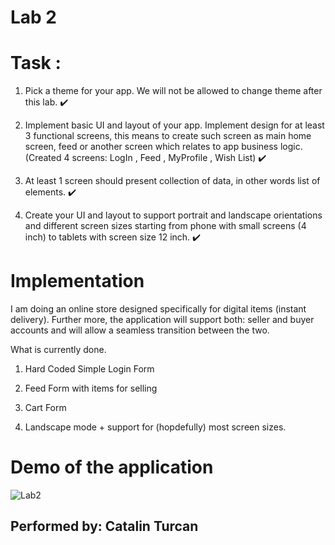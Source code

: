 # Lab 2

# Task :

1) Pick a theme for your app. We will not be allowed to change theme after this lab. :heavy_check_mark:

2) Implement basic UI and layout of your app. Implement design for at least 3 functional screens, this means to create such screen as main home screen, feed or another screen which relates to app business logic.(Created 4 screens: LogIn , Feed , MyProfile , Wish List)  :heavy_check_mark: 

3) At least 1 screen should present collection of data, in other words list of elements. :heavy_check_mark:

4) Create your UI and layout to support portrait and landscape orientations and different screen sizes starting from phone with small screens (4 inch) to tablets with screen size 12 inch.  :heavy_check_mark:

# Implementation 
I am doing an online store designed specifically for digital items (instant delivery). Further more, the application will support both: seller and buyer accounts and will allow a seamless transition between the two.

What is currently done.

1) Hard Coded Simple Login Form

2) Feed Form with items for selling

3) Cart Form

4) Landscape mode + support for (hopdefully) most screen sizes.


# Demo of the application
![Lab2](EMPTYNOW)

## Performed by: Catalin Turcan